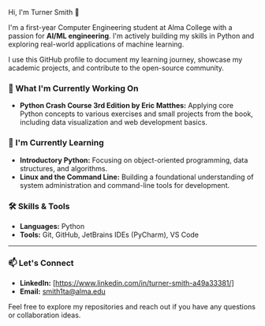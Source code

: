 Hi, I'm Turner Smith 👋

I'm a first-year Computer Engineering student at Alma College with a passion for **AI/ML engineering**. I'm actively building my skills in Python and exploring real-world applications of machine learning.

I use this GitHub profile to document my learning journey, showcase my academic projects, and contribute to the open-source community.

### 🔭 What I'm Currently Working On

* **Python Crash Course 3rd Edition by Eric Matthes:** Applying core Python concepts to various exercises and small projects from the book, including data visualization and web development basics.

### 🌱 I'm Currently Learning

* **Introductory Python:** Focusing on object-oriented programming, data structures, and algorithms.
* **Linux and the Command Line:** Building a foundational understanding of system administration and command-line tools for development.

### 🛠️ Skills & Tools

* **Languages:** Python
* **Tools:** Git, GitHub, JetBrains IDEs (PyCharm), VS Code

---

### 📫 Let's Connect

* **LinkedIn:** [https://www.linkedin.com/in/turner-smith-a49a33381/]
* **Email:** smith1ta@alma.edu

Feel free to explore my repositories and reach out if you have any questions or collaboration ideas.
